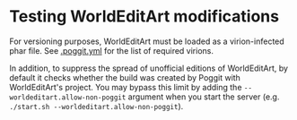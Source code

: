 Testing WorldEditArt modifications
==================================
For versioning purposes, WorldEditArt must be loaded as a virion-infected phar file. See [.poggit.yml][blob/.poggit.yml]
for the list of required virions.

In addition, to suppress the spread of unofficial editions of WorldEditArt, by default it checks whether the build was
created by Poggit with WorldEditArt's project. You may bypass this limit by adding the `--worldeditart.allow-non-poggit`
argument when you start the server (e.g. `./start.sh --worldeditart.allow-non-poggit`).

  [blob/.poggit.yml]: https://github.com/LegendOfMCPE/WorldEditArt/blob/epsilon/indev/.poggit.yml
